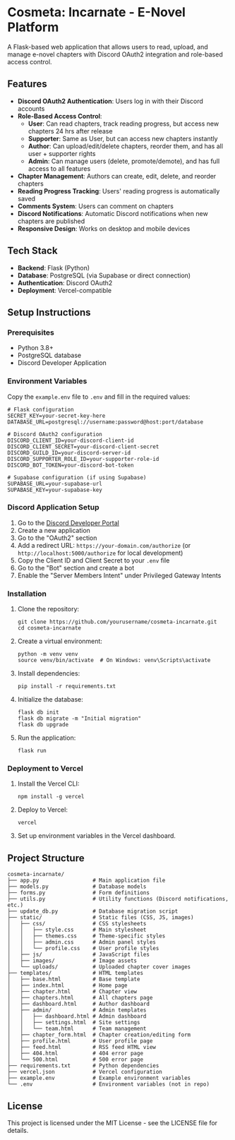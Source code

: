 # Cosmeta: Incarnate - E-Novel Platform

A Flask-based web application that allows users to read, upload, and manage e-novel chapters with Discord OAuth2 integration and role-based access control.

## Features

- **Discord OAuth2 Authentication**: Users log in with their Discord accounts
- **Role-Based Access Control**:
  - **User**: Can read chapters, track reading progress, but access new chapters 24 hrs after release
  - **Supporter**: Same as User, but can access new chapters instantly
  - **Author**: Can upload/edit/delete chapters, reorder them, and has all user + supporter rights
  - **Admin**: Can manage users (delete, promote/demote), and has full access to all features
- **Chapter Management**: Authors can create, edit, delete, and reorder chapters
- **Reading Progress Tracking**: Users' reading progress is automatically saved
- **Comments System**: Users can comment on chapters
- **Discord Notifications**: Automatic Discord notifications when new chapters are published
- **Responsive Design**: Works on desktop and mobile devices

## Tech Stack

- **Backend**: Flask (Python)
- **Database**: PostgreSQL (via Supabase or direct connection)
- **Authentication**: Discord OAuth2
- **Deployment**: Vercel-compatible

## Setup Instructions

### Prerequisites

- Python 3.8+
- PostgreSQL database
- Discord Developer Application

### Environment Variables

Copy the `example.env` file to `.env` and fill in the required values:

```
# Flask configuration
SECRET_KEY=your-secret-key-here
DATABASE_URL=postgresql://username:password@host:port/database

# Discord OAuth2 configuration
DISCORD_CLIENT_ID=your-discord-client-id
DISCORD_CLIENT_SECRET=your-discord-client-secret
DISCORD_GUILD_ID=your-discord-server-id
DISCORD_SUPPORTER_ROLE_ID=your-supporter-role-id
DISCORD_BOT_TOKEN=your-discord-bot-token

# Supabase configuration (if using Supabase)
SUPABASE_URL=your-supabase-url
SUPABASE_KEY=your-supabase-key
```

### Discord Application Setup

1. Go to the [Discord Developer Portal](https://discord.com/developers/applications)
2. Create a new application
3. Go to the "OAuth2" section
4. Add a redirect URL: `https://your-domain.com/authorize` (or `http://localhost:5000/authorize` for local development)
5. Copy the Client ID and Client Secret to your `.env` file
6. Go to the "Bot" section and create a bot
7. Enable the "Server Members Intent" under Privileged Gateway Intents

### Installation

1. Clone the repository:
   ```
   git clone https://github.com/yourusername/cosmeta-incarnate.git
   cd cosmeta-incarnate
   ```

2. Create a virtual environment:
   ```
   python -m venv venv
   source venv/bin/activate  # On Windows: venv\Scripts\activate
   ```

3. Install dependencies:
   ```
   pip install -r requirements.txt
   ```

4. Initialize the database:
   ```
   flask db init
   flask db migrate -m "Initial migration"
   flask db upgrade
   ```

5. Run the application:
   ```
   flask run
   ```

### Deployment to Vercel

1. Install the Vercel CLI:
   ```
   npm install -g vercel
   ```

2. Deploy to Vercel:
   ```
   vercel
   ```

3. Set up environment variables in the Vercel dashboard.

## Project Structure

```
cosmeta-incarnate/
├── app.py                 # Main application file
├── models.py              # Database models
├── forms.py               # Form definitions
├── utils.py               # Utility functions (Discord notifications, etc.)
├── update_db.py           # Database migration script
├── static/                # Static files (CSS, JS, images)
│   ├── css/               # CSS stylesheets
│   │   ├── style.css      # Main stylesheet
│   │   ├── themes.css     # Theme-specific styles
│   │   ├── admin.css      # Admin panel styles
│   │   └── profile.css    # User profile styles
│   ├── js/                # JavaScript files
│   ├── images/            # Image assets
│   └── uploads/           # Uploaded chapter cover images
├── templates/             # HTML templates
│   ├── base.html          # Base template
│   ├── index.html         # Home page
│   ├── chapter.html       # Chapter view
│   ├── chapters.html      # All chapters page
│   ├── dashboard.html     # Author dashboard
│   ├── admin/             # Admin templates
│   │   ├── dashboard.html # Admin dashboard
│   │   ├── settings.html  # Site settings
│   │   └── team.html      # Team management
│   ├── chapter_form.html  # Chapter creation/editing form
│   ├── profile.html       # User profile page
│   ├── feed.html          # RSS feed HTML view
│   ├── 404.html           # 404 error page
│   └── 500.html           # 500 error page
├── requirements.txt       # Python dependencies
├── vercel.json            # Vercel configuration
├── example.env            # Example environment variables
└── .env                   # Environment variables (not in repo)
```

## License

This project is licensed under the MIT License - see the LICENSE file for details.